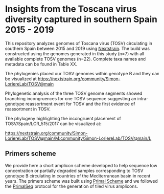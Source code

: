 # Insights from the Toscana virus diversity captured in southern Spain 2015 - 2019

This repository analyzes genomes of Toscana virus (TOSV) circulating in southern Spain between 2015 and 2019 using [Nextstrain](https://nextstrain.org/).
The build was constructed using the genomes generated in this study (n=7) with all available complete TOSV genomes (n=22). Complete taxa names and metadata can be found in Table XX.

The phylogenies placed our TOSV genomes within genotype B and they can be visualized at https://nextstrain.org/community/Simon-LoriereLab/TOSV@main

Phylogenetic analysis of the three TOSV genome segments showed branching incongruences for one TOSV sequence suggesting an intra-genotype reassortment event for TOSV and the first evidence of reassortment in TOSV.
 
The phylogeny highlighting the incongruent placement of TOSV/Spain/LCR_515/2017 can be visualized at:

https://nextstrain.org/community/Simon-LoriereLab/TOSV@main/M:community/Simon-LoriereLab/TOSV@main/L

## Primers scheme

We provide here a short amplicon scheme developed to help sequence low concentration or partially degraded samples corresponding to TOSV genotype B circulating in countries of the Mediterranean basin in recent years.
The primers scheme was built using [Primal Scheme](https://primalscheme.com/) and we followed the [PrimalSeq](https://www.protocols.io/view/primalseq-generation-of-tiled-virus-amplicons-for-bez7jf9n) protocol for the generation of tiled virus amplicons.

